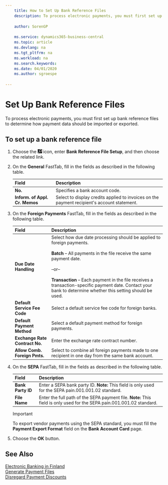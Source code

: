 ```yaml
---
    title: How to Set Up Bank Reference Files
    description: To process electronic payments, you must first set up bank reference files to determine how payment data should be imported or exported.

    author: SorenGP

    ms.service: dynamics365-business-central
    ms.topic: article
    ms.devlang: na
    ms.tgt_pltfrm: na
    ms.workload: na
    ms.search.keywords:
    ms.date: 04/01/2020
    ms.author: sgroespe

---
```

# Set Up Bank Reference Files
To process electronic payments, you must first set up bank reference files to determine how payment data should be imported or exported.  

## To set up a bank reference file  

1.  Choose the ![Search for Page or Report](../../media/ui-search/search_small.png "Search for Page or Report icon") icon, enter **Bank Reference File Setup**, and then choose the related link.  
2.  On the **General** FastTab, fill in the fields as described in the following table.  

    |Field|Description|  
    |---------------------------------|---------------------------------------|  
    |**No.**|Specifies a bank account code.|  
    |**Inform. of Appl. Cr. Memos**|Select to display credits applied to invoices on the payment recipient's account statement.|  

3.  On the **Foreign Payments** FastTab, fill in the fields as described in the following table.  

    |Field|Description|  
    |---------------------------------|---------------------------------------|  
    |**Due Date Handling**|Select how due date processing should be applied to foreign payments.<br /><br /> **Batch** – All payments in the file receive the same payment date.<br /><br /> –or–<br /><br /> **Transaction** – Each payment in the file receives a transaction-specific payment date. Contact your bank to determine whether this setting should be used.|  
    |**Default Service Fee Code**|Select a default service fee code for foreign banks.|  
    |**Default Payment Method**|Select a default payment method for foreign payments.|  
    |**Exchange Rate Contract No.**|Enter the exchange rate contract number.|  
    |**Allow Comb. Foreign Pmts.**|Select to combine all foreign payments made to one recipient in one day from the same bank account.|  

4.  On the **SEPA** FastTab, fill in the fields as described in the following table.  

    |Field|Description|  
    |---------------------------------|---------------------------------------|  
    |**Bank Party ID**|Enter a SEPA bank party ID. **Note:**  This field is only used for the SEPA pain.001.001.02 standard.|  
    |**File Name**|Enter the full path of the SEPA payment file. **Note:**  This field is only used for the SEPA pain.001.001.02 standard.|  

    > [!IMPORTANT]  
    >  To export vendor payments using the SEPA standard, you must fill the **Payment Export Format** field on the **Bank Account Card** page.  

5.  Choose the **OK** button.  

## See Also  
 [Electronic Banking in Finland](electronic-banking-in-finland.md)   
 [Generate Payment Files](how-to-generate-payment-files.md)   
 [Disregard Payment Discounts](how-to-disregard-payment-discounts.md)
